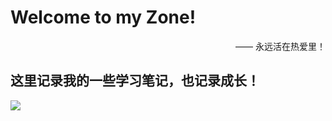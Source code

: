 # Welcome to my Zone!

<p align="right">—— 永远活在热爱里！</p>

## 这里记录我的一些学习笔记，也记录成长！

<img src="https://cdn.jsdelivr.net/gh/LuciferCCC/blogs_images@main/792d6d1b256f4cca855d96f971386c43.jpg">
